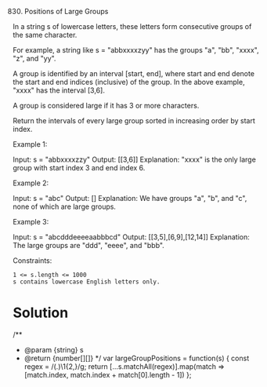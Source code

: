 830. Positions of Large Groups

In a string s of lowercase letters, these letters form consecutive groups of the same character.

For example, a string like s = "abbxxxxzyy" has the groups "a", "bb", "xxxx", "z", and "yy".

A group is identified by an interval [start, end], where start and end denote the start and end indices (inclusive) of the group. In the above example, "xxxx" has the interval [3,6].

A group is considered large if it has 3 or more characters.

Return the intervals of every large group sorted in increasing order by start index.

 

Example 1:

Input: s = "abbxxxxzzy"
Output: [[3,6]]
Explanation: "xxxx" is the only large group with start index 3 and end index 6.

Example 2:

Input: s = "abc"
Output: []
Explanation: We have groups "a", "b", and "c", none of which are large groups.

Example 3:

Input: s = "abcdddeeeeaabbbcd"
Output: [[3,5],[6,9],[12,14]]
Explanation: The large groups are "ddd", "eeee", and "bbb".

 

Constraints:

    1 <= s.length <= 1000
    s contains lowercase English letters only.

# Solution
/**
 * @param {string} s
 * @return {number[][]}
 */
var largeGroupPositions = function(s) {
    const regex = /(.)\1{2,}/g;
    return [...s.matchAll(regex)].map(match => [match.index, match.index + match[0].length - 1])
};
